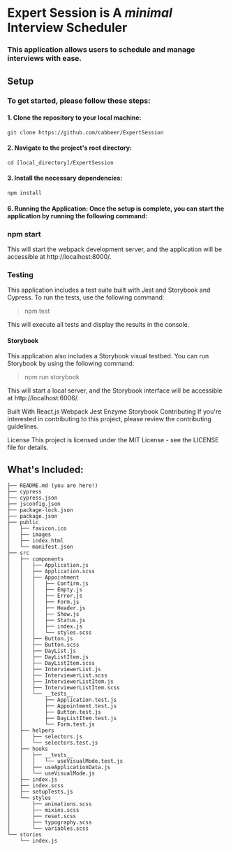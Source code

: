 # Expert Session is A _minimal_ **Interview Scheduler**
### This application allows users to schedule and manage interviews with ease.


## Setup
### To get started, please follow these steps:

#### 1. Clone the repository to your local machine: 
```
git clone https://github.com/cabbeer/ExpertSession
```
#### 2. Navigate to the project's root directory: 
```
cd [local_directory]/ExpertSession
```
#### 3. Install the necessary dependencies: 
```
npm install
```
#### 6. Running the Application: **Once the setup is complete, you can start the application by running the following command:**


### npm start
This will start the webpack development server, and the application will be accessible at http://localhost:8000/.

### Testing
This application includes a test suite built with Jest and Storybook and Cypress. To run the tests, use the following command:

> npm test

This will execute all tests and display the results in the console.

#### Storybook
This application also includes a Storybook visual testbed. You can run Storybook by using the following command:

> npm run storybook

This will start a local server, and the Storybook interface will be accessible at http://localhost:6006/.

Built With
React.js
Webpack
Jest
Enzyme
Storybook
Contributing
If you're interested in contributing to this project, please review the contributing guidelines.

License
This project is licensed under the MIT License - see the LICENSE file for details.



## What's Included:
```
├── README.md (you are here!)
├── cypress
├── cypress.json
├── jsconfig.json
├── package-lock.json
├── package.json
├── public
│   ├── favicon.ico
│   ├── images
│   ├── index.html
│   └── manifest.json
├── src
│   ├── components
│   │   ├── Application.js
│   │   ├── Application.scss
│   │   ├── Appointment
│   │   │   ├── Confirm.js
│   │   │   ├── Empty.js
│   │   │   ├── Error.js
│   │   │   ├── Form.js
│   │   │   ├── Header.js
│   │   │   ├── Show.js
│   │   │   ├── Status.js
│   │   │   ├── index.js
│   │   │   └── styles.scss
│   │   ├── Button.js
│   │   ├── Button.scss
│   │   ├── DayList.js
│   │   ├── DayListItem.js
│   │   ├── DayListItem.scss
│   │   ├── InterviewerList.js
│   │   ├── InterviewerList.scss
│   │   ├── InterviewerListItem.js
│   │   ├── InterviewerListItem.scss
│   │   └── __tests__
│   │       ├── Application.test.js
│   │       ├── Appointment.test.js
│   │       ├── Button.test.js
│   │       ├── DayListItem.test.js
│   │       └── Form.test.js
│   ├── helpers
│   │   ├── selectors.js
│   │   └── selectors.test.js
│   ├── hooks
│   │   ├── __tests__
│   │   │   └── useVisualMode.test.js
│   │   ├── useApplicationData.js
│   │   └── useVisualMode.js
│   ├── index.js
│   ├── index.scss
│   ├── setupTests.js
│   └── styles
│       ├── animations.scss
│       ├── mixins.scss
│       ├── reset.scss
│       ├── typography.scss
│       └── variables.scss
└── stories
    └── index.js
```
